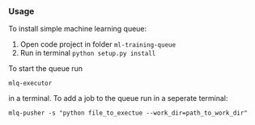 ### Usage

To install simple machine learning queue:

1. Open code project in folder `ml-training-queue` 
2. Run in terminal `python setup.py install`


To start the queue run

`mlq-executor`

in a terminal. To add a job to the queue run in a seperate terminal:

`mlq-pusher -s "python file_to_exectue --work_dir=path_to_work_dir"`
